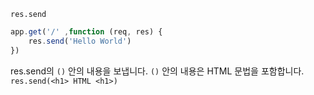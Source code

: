 `res.send`
```js
app.get('/' ,function (req, res) {
	res.send('Hello World')
})
```

res.send의 `()` 안의 내용을 보냅니다.  `()` 안의 내용은 HTML 문법을 포함합니다.
`res.send(<h1> HTML <h1>)`
